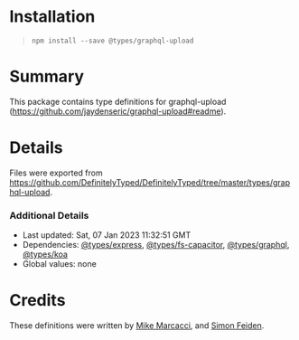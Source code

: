 # Installation
> `npm install --save @types/graphql-upload`

# Summary
This package contains type definitions for graphql-upload (https://github.com/jaydenseric/graphql-upload#readme).

# Details
Files were exported from https://github.com/DefinitelyTyped/DefinitelyTyped/tree/master/types/graphql-upload.

### Additional Details
 * Last updated: Sat, 07 Jan 2023 11:32:51 GMT
 * Dependencies: [@types/express](https://npmjs.com/package/@types/express), [@types/fs-capacitor](https://npmjs.com/package/@types/fs-capacitor), [@types/graphql](https://npmjs.com/package/@types/graphql), [@types/koa](https://npmjs.com/package/@types/koa)
 * Global values: none

# Credits
These definitions were written by [Mike Marcacci](https://github.com/mike-marcacci), and [Simon Feiden](https://github.com/rdsfj).
